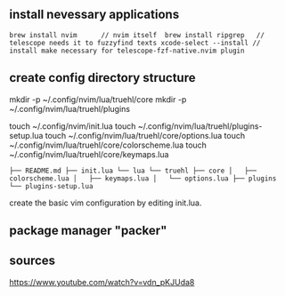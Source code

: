 ## install nevessary applications

`
brew install nvim      // nvim itself 
brew install ripgrep   // telescope needs it to fuzzyfind texts
xcode-select --install // install make necessary for telescope-fzf-native.nvim plugin
`

## create config directory structure 

mkdir -p ~/.config/nvim/lua/truehl/core
mkdir -p ~/.config/nvim/lua/truehl/plugins

touch ~/.config/nvim/init.lua
touch ~/.config/nvim/lua/truehl/plugins-setup.lua
touch ~/.config/nvim/lua/truehl/core/options.lua
touch ~/.config/nvim/lua/truehl/core/colorscheme.lua
touch ~/.config/nvim/lua/truehl/core/keymaps.lua

`
├── README.md
├── init.lua
└── lua
    └── truehl
        ├── core
        │   ├── colorscheme.lua
        │   ├── keymaps.lua
        │   └── options.lua
        ├── plugins
        └── plugins-setup.lua
`

create the basic vim configuration by editing init.lua. 

## package manager "packer"

## sources 

https://www.youtube.com/watch?v=vdn_pKJUda8

